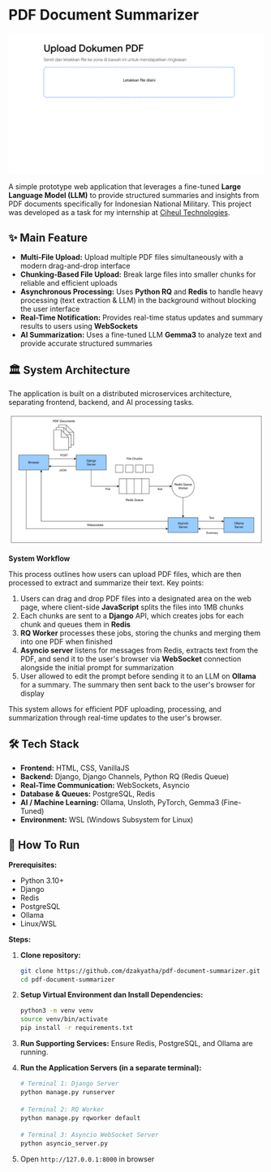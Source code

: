 # PDF Document Summarizer

![alt text](img\initial_page.png)

A simple prototype web application that leverages a fine-tuned **Large Language Model (LLM)** to provide structured summaries and insights from PDF documents specifically for Indonesian National Military. This project was developed as a task for my internship at [Ciheul Technologies](https://www.ciheul.com/).


## ✨ Main Feature

* **Multi-File Upload:** Upload multiple PDF files simultaneously with a modern drag-and-drop interface
* **Chunking-Based File Upload:** Break large files into smaller chunks for reliable and efficient uploads
* **Asynchronous Processing:** Uses **Python RQ** and **Redis** to handle heavy processing (text extraction & LLM) in the background without blocking the user interface
* **Real-Time Notification:** Provides real-time status updates and summary results to users using **WebSockets**
* **AI Summarization:** Uses a fine-tuned LLM **Gemma3** to analyze text and provide accurate structured summaries


## 🏛️ System Architecture

The application is built on a distributed microservices architecture, separating frontend, backend, and AI processing tasks.

![alt text](img\system_architecture.png)

**System Workflow**

This process outlines how users can upload PDF files, which are then processed to extract and summarize their text. Key points: 

1. Users can drag and drop PDF files into a designated area on the web page, where client-side **JavaScript** splits the files into 1MB chunks
2. Each chunks are sent to a **Django** API, which creates jobs for each chunk and queues them in **Redis**
3. **RQ Worker** processes these jobs, storing the chunks and merging them into one PDF when finished
4. **Asyncio server** listens for messages from Redis, extracts text from the PDF, and send it to the user's browser via **WebSocket** connection alongside the initial prompt for summarization
5. User allowed to edit the prompt before sending it to an LLM on **Ollama** for a summary. The summary then sent back to the user's browser for display

This system allows for efficient PDF uploading, processing, and summarization through real-time updates to the user's browser.


## 🛠️ Tech Stack

* **Frontend:** HTML, CSS, VanillaJS
* **Backend:** Django, Django Channels, Python RQ (Redis Queue)
* **Real-Time Communication:** WebSockets, Asyncio
* **Database & Queues:** PostgreSQL, Redis
* **AI / Machine Learning:** Ollama, Unsloth, PyTorch, Gemma3 (Fine-Tuned)
* **Environment:** WSL (Windows Subsystem for Linux)


## 🚀 How To Run

**Prerequisites:**
* Python 3.10+
* Django
* Redis
* PostgreSQL
* Ollama
* Linux/WSL


**Steps:**
1.  **Clone repository:**
    ```bash
    git clone https://github.com/dzakyatha/pdf-document-summarizer.git
    cd pdf-document-summarizer
    ```
2.  **Setup Virtual Environment dan Install Dependencies:**
    ```bash
    python3 -m venv venv
    source venv/bin/activate
    pip install -r requirements.txt
    ```
3.  **Run Supporting Services:**
    Ensure Redis, PostgreSQL, and Ollama are running.

4.  **Run the Application Servers (in a separate terminal):**
    ```bash
    # Terminal 1: Django Server
    python manage.py runserver

    # Terminal 2: RQ Worker
    python manage.py rqworker default

    # Terminal 3: Asyncio WebSocket Server
    python asyncio_server.py
    ```
5.  Open `http://127.0.0.1:8000` in browser